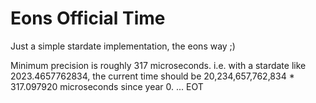 # Eons Official Time

Just a simple stardate implementation, the eons way ;)

Minimum precision is roughly 317 microseconds.
i.e. with a stardate like 2023.4657762834, the current time should be 20,234,657,762,834 * 317.097920 microseconds since year 0.
...
EOT
